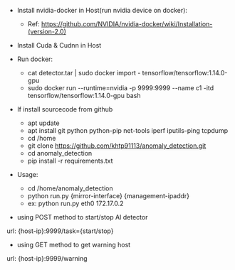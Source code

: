 * Install nvidia-docker in Host(run nvidia device on docker):
    * Ref: https://github.com/NVIDIA/nvidia-docker/wiki/Installation-(version-2.0)
* Install Cuda & Cudnn in Host

* Run docker:
    * cat detector.tar | sudo docker import - tensorflow/tensorflow:1.14.0-gpu
    * sudo docker run --runtime=nvidia -p 9999:9999 --name c1 -itd tensorflow/tensorflow:1.14.0-gpu bash

* If install sourcecode from github
    * apt update
    * apt install git python python-pip net-tools iperf iputils-ping tcpdump
    * cd /home
    * git clone https://github.com/khtp91113/anomaly_detection.git
    * cd anomaly_detection
    * pip install -r requirements.txt

* Usage:
    * cd /home/anomaly_detection
    * python run.py {mirror-interface} {management-ipaddr}
    * ex: python run.py eth0 172.17.0.2

* using POST method to start/stop AI detector

url: {host-ip}:9999/task={start/stop}

* using GET method to get warning host

url: {host-ip}:9999/warning
